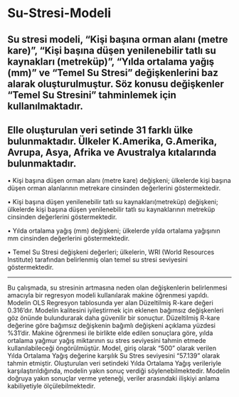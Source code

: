 # Su-Stresi-Modeli
Su stresi modeli, “Kişi başına orman alanı (metre kare)”, “Kişi başına düşen yenilenebilir tatlı su kaynakları (metreküp)”, “Yılda ortalama yağış (mm)” ve “Temel Su Stresi” değişkenlerini baz alarak oluşturulmuştur. Söz konusu değişkenler “Temel Su Stresini” tahminlemek için kullanılmaktadır.
--------------------------------------------------------------------------------------
Elle oluşturulan veri setinde 31 farklı ülke bulunmaktadır. Ülkeler K.Amerika, G.Amerika, Avrupa, Asya, Afrika ve Avustralya kıtalarında bulunmaktadır.
--------------------------------------------------------------------------------------
• Kişi başına düşen orman alanı (metre kare) değişkeni; ülkelerde kişi başına düşen orman alanlarının metrekare cinsinden değerlerini göstermektedir.

• Kişi başına düşen yenilenebilir tatlı su kaynakları(metreküp) değişkeni; ülkelerde kişi başına düşen yenilenebilir tatlı su kaynaklarının metreküp cinsinden değerlerini göstermektedir.

• Yılda ortalama yağış (mm) değişkeni; ülkelerde yılda ortalama yağışının mm cinsinden değerlerini göstermektedir.

• Temel Su Stresi değişkeni değerleri; ülkelerin, WRI (World Resources Institute) tarafından belirlenmiş olan temel su stresi seviyesini göstermektedir.

---------------------------------------------------------------------------------------
Bu çalışmada, su stresinin artmasına neden olan değişkenlerin belirlenmesi amacıyla bir regresyon modeli kullanılarak makine öğrenmesi yapıldı. Modelin OLS Regresyon tablosunda yer alan Düzeltilmiş R-kare değeri 0.316’dır. Modelin kalitesini iyileştirmek için eklenen bağımsız değişkenleri göz önünde bulundurarak daha güvenilir bir sonuçtur. Düzeltilmiş R-kare değerine göre bağımsız değişkenin bağımlı değişkeni açıklama yüzdesi %31’dir. Makine öğrenmesi ile birlikte elde edilen sonuçlara göre, yılda ortalama yağmur yağış miktarının su stres seviyesini tahmin etmede kullanılabileceği öngörülmüştür. Model, giriş olarak “500” olarak verilen Yılda Ortalama Yağış değerine karşılık Su Stres seviyesini “57.139” olarak tahmin etmiştir. Oluşturulan veri setindeki Yılda Ortalama Yağış verileriyle karşılaştırıldığında, modelin yakın sonuç verdiği söylenebilmektedir. Modelin doğruya yakın sonuçlar verme yeteneği, veriler arasındaki ilişkiyi anlama kabiliyetiyle ölçülebilmektedir.
